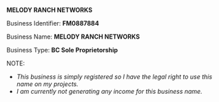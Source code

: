 <b>MELODY RANCH NETWORKS</b>

Business Identifier: <b>FM0887884</b>

Business Name: <b>MELODY RANCH NETWORKS</b>

Business Type: <b>BC Sole Proprietorship</b>



NOTE: 
- <i>This business is simply registered so I have the legal right to use this name on my projects. </i>
- <i>I am currently not generating any income for this business name.</i>
